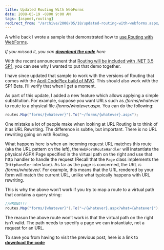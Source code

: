 ```yaml
---
title: Updated Routing With WebForms
date: 2008-05-19 -0800 9:00 AM
tags: [aspnet,routing]
redirect_from: "/archive/2008/05/18/updated-routing-with-webforms.aspx/"
---
```


A while back I wrote a sample that demonstrated how to [use Routing with
WebForms](https://haacked.com/archive/2008/03/11/using-routing-with-webforms.aspx "Using Routing with WebForms").

*If you missed it, you can **[download the
code](https://haacked.com/code/WebFormRoutingDemo.zip "Download the code")**
here*

With the recent announcement that [Routing will be included with .NET
3.5
SP1](https://haacked.com/archive/2008/05/12/sp1-beta-and-its-effect-on-mvc.aspx "Routing in SP1"),
you can see why I wanted to put that demo together.

I have since updated that sample to work with the versions of Routing
that comes with the [April CodePlex build of
MVC](http://www.codeplex.com/aspnet/Release/ProjectReleases.aspx?ReleaseId=12640 "MVC Interim").
This should also work with the SP1 Beta. I’ll verify that when I get a
moment.

As part of this update, I added a new feature which allows applying a
simple substitution. For example, suppose you want URLs such as
*/forms/whatever* to route to a physical file */forms/whatever.aspx*.
You can do the following:

```csharp
routes.Map("forms/{whatever}").To("~/forms/{whatever}.aspx");
```

One mistake a lot of people make when looking at URL Routing is to think
of it as URL Rewriting. The difference is subtle, but important. There
is no URL rewriting going on with Routing.

What happens here is when an incoming request URL matches this route
(aka the URL pattern on the left), the `WebFormRouteHandler` will
instantiate the physical ASPX Page specified in the virtual path on the
right and use that http handler to handle the request (Recall that the
`Page` class implements the `IHttpHandler` interface). As far as the
page is concerned, the URL *is* */forms/whatever/*. For example, this
means that the URL rendered by your form will match the current URL,
unlike what typically happens with URL rewriting.

This is why the above won’t work if you try to map a route to a virtual
path that contains a query string:

```csharp
//WRONG!!!
routes.Map("forms/{whatever}").To("~/{whatever}.aspx?what={whatever}");
```

The reason the above route won’t work is that the virtual path on the
right isn’t valid. The path needs to specify a page we can instantiate,
not a request for an URL.

To save you from having to visit the previous post, here is a link to
**[download the code](https://haacked.com/code/WebFormRoutingDemo.zip)**
